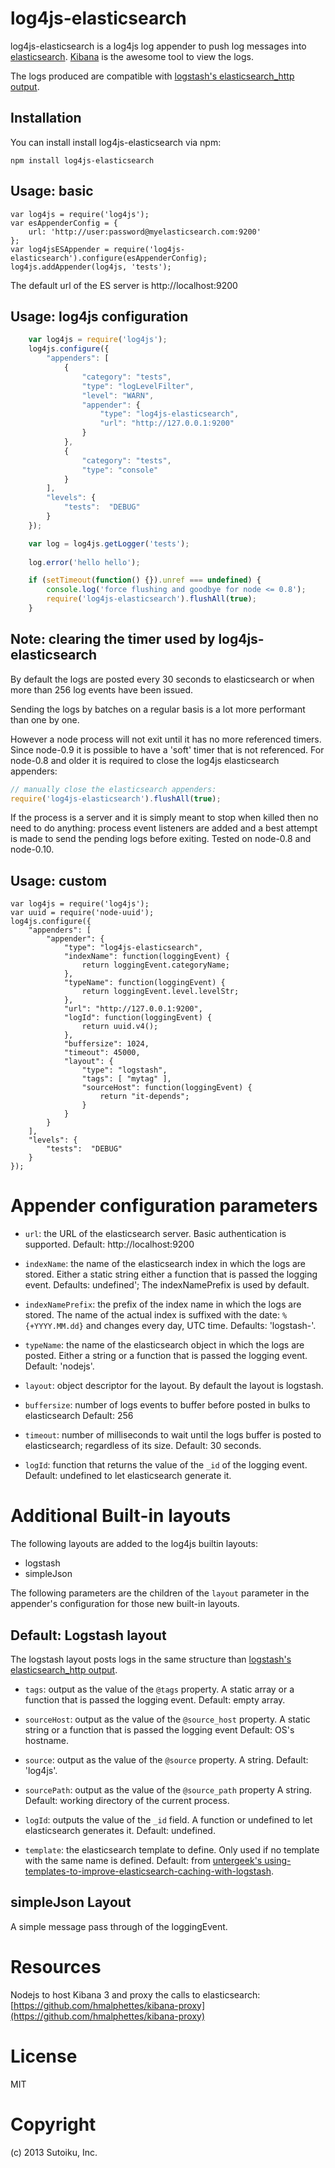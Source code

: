 log4js-elasticsearch
====================

log4js-elasticsearch is a log4js log appender to push log messages into [elasticsearch](http://elasticsearch.org).
[Kibana](http://three.kibana.org) is the awesome tool to view the logs.

The logs produced are compatible with [logstash's elasticsearch_http output](logstash.net/docs/1.1.12/outputs/elasticsearch_http).

Installation
------------

You can install install log4js-elasticsearch via npm:

    npm install log4js-elasticsearch

Usage: basic
------------

    var log4js = require('log4js');
    var esAppenderConfig = {
        url: 'http://user:password@myelasticsearch.com:9200'
    };
    var log4jsESAppender = require('log4js-elasticsearch').configure(esAppenderConfig);
    log4js.addAppender(log4js, 'tests');

The default url of the ES server is http://localhost:9200

Usage: log4js configuration
---------------------------
```javascript
    var log4js = require('log4js');
    log4js.configure({
        "appenders": [
            {
                "category": "tests", 
                "type": "logLevelFilter",
                "level": "WARN",
                "appender": {
                    "type": "log4js-elasticsearch",
                    "url": "http://127.0.0.1:9200"
                }
            },
            { 
                "category": "tests", 
                "type": "console"
            }
        ],
        "levels": {
            "tests":  "DEBUG"
        }
    });

    var log = log4js.getLogger('tests');
    
    log.error('hello hello');

    if (setTimeout(function() {}).unref === undefined) {
        console.log('force flushing and goodbye for node <= 0.8');
        require('log4js-elasticsearch').flushAll(true);
    }
```

Note: clearing the timer used by log4js-elasticsearch
-----------------------------------------------------
By default the logs are posted every 30 seconds to elasticsearch or when more than 256 log events have been issued.

Sending the logs by batches on a regular basis is a lot more performant
than one by one.

However a node process will not exit until it has no more referenced timers.
Since node-0.9 it is possible to have a 'soft' timer that is not referenced.
For node-0.8 and older it is required to close the log4js elasticsearch appenders:

```javascript
// manually close the elasticsearch appenders:
require('log4js-elasticsearch').flushAll(true);
```

If the process is a server and it is simply meant to stop when killed then no need to do anything: process event listeners are added and a best attempt is made to send the pending logs before exiting. Tested on node-0.8 and node-0.10.

Usage: custom
-------------

    var log4js = require('log4js');
    var uuid = require('node-uuid');
    log4js.configure({
        "appenders": [
            "appender": {
                "type": "log4js-elasticsearch",
                "indexName": function(loggingEvent) {
                    return loggingEvent.categoryName;
                },
                "typeName": function(loggingEvent) {
                    return loggingEvent.level.levelStr;
                },
                "url": "http://127.0.0.1:9200",
                "logId": function(loggingEvent) {
                    return uuid.v4();
                },
                "buffersize": 1024,
                "timeout": 45000,
                "layout": {
                    "type": "logstash",
                    "tags": [ "mytag" ],
                    "sourceHost": function(loggingEvent) {
                        return "it-depends";
                    }
                }
            }
        ],
        "levels": {
            "tests":  "DEBUG"
        }
    });


Appender configuration parameters
=================================
- `url`: the URL of the elasticsearch server.
Basic authentication is supported.
Default: http://localhost:9200

- `indexName`: the name of the elasticsearch index in which the logs are stored.
Either a static string either a function that is passed the logging event.
Defaults: undefined'; The indexNamePrefix is used by default.

- `indexNamePrefix`: the prefix of the index name in which the logs are stored.
The name of the actual index is suffixed with the date: `%{+YYYY.MM.dd}` and changes every day, UTC time.
Defaults: 'logstash-'.

- `typeName`: the name of the elasticsearch object in which the logs are posted.
Either a string or a function that is passed the logging event.
Default: 'nodejs'.

- `layout`: object descriptor for the layout.
By default the layout is logstash.

- `buffersize`: number of logs events to buffer before posted in bulks to elasticsearch
Default: 256

- `timeout`: number of milliseconds to wait until the logs buffer is posted to elasticsearch; regardless of its size.
Default: 30 seconds.

- `logId`: function that returns the value of the `_id` of the logging event.
Default: undefined to let elasticsearch generate it.

Additional Built-in layouts
============================

The following layouts are added to the log4js builtin layouts:
- logstash
- simpleJson

The following parameters are the children of the `layout` parameter in the appender's configuration for those new built-in layouts.

Default: Logstash layout
------------------------
The logstash layout posts logs in the same structure than [logstash's elasticsearch_http output](logstash.net/docs/1.1.12/outputs/elasticsearch_http).

- `tags`: output as the value of the `@tags` property.
A static array or a function that is passed the logging event.
Default: empty array.

- `sourceHost`: output as the value of the `@source_host` property.
A static string or a function that is passed the logging event
Default: OS's hostname.

- `source`: output as the value of the `@source` property.
A string.
Default: 'log4js'.

- `sourcePath`: output as the value of the `@source_path` property
A string.
Default: working directory of the current process.

- `logId`: outputs the value of the `_id` field.
A function or undefined to let elasticsearch generates it.
Default: undefined.

- `template`: the elasticsearch template to define.
Only used if no template with the same name is defined.
Default: from [untergeek's using-templates-to-improve-elasticsearch-caching-with-logstash](http://untergeek.com/2012/09/20/using-templates-to-improve-elasticsearch-caching-with-logstash/).

simpleJson Layout
-----------------
A simple message pass through of the loggingEvent.

Resources
=========
Nodejs to host Kibana 3 and proxy the calls to elasticsearch: [https://github.com/hmalphettes/kibana-proxy](https://github.com/hmalphettes/kibana-proxy)

License
=======
MIT

Copyright
=========
(c) 2013 Sutoiku, Inc.